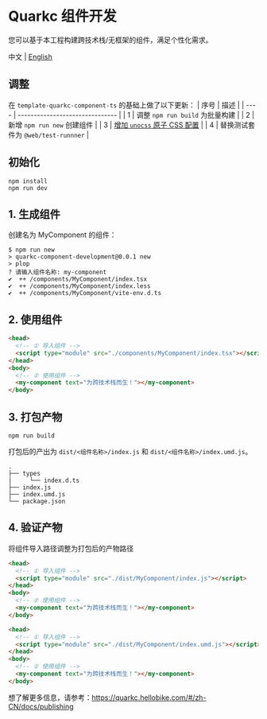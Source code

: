 # Quarkc 组件开发
您可以基于本工程构建跨技术栈/无框架的组件，满足个性化需求。

中文 | [English](./README.es-US.md)
## 调整
在 `template-quarkc-component-ts` 的基础上做了以下更新：
| 序号 | 描述                            |
| ---- | ------------------------------- |
| 1    | 调整 `npm run build` 为批量构建  |
| 2    | 新增 `npm run new` 创建组件  |
| 3    | [增加 `unocss` 原子 CSS 配置](https://github.com/OSpoon/quarkc-component-development/tree/unocss/README.md)  |
| 4    | 替换测试套件为 `@web/test-runnner` |
## 初始化
```
npm install
npm run dev
```
## 1. 生成组件
创建名为 MyComponent 的组件：
```
$ npm run new
> quarkc-component-development@0.0.1 new
> plop
? 请输入组件名称: my-component
✔  ++ /components/MyComponent/index.tsx
✔  ++ /components/MyComponent/index.less
✔  ++ /components/MyComponent/vite-env.d.ts
```
## 2. 使用组件
```html
<head>
  <!-- ① 导入组件 -->
  <script type="module" src="./components/MyComponent/index.tsx"></script>
</head>
<body>
  <!-- ② 使用组件 -->
  <my-component text="为跨技术栈而生！"></my-component>
</body>
```
## 3. 打包产物
```
npm run build
```
打包后的产出为 `dist/<组件名称>/index.js` 和 `dist/<组件名称>/index.umd.js`。
```tree
.
├── types
|     └── index.d.ts
├── index.js
├── index.umd.js
└── package.json
```
## 4. 验证产物
将组件导入路径调整为打包后的产物路径
```html
<head>
  <!-- ① 导入组件 -->
  <script type="module" src="./dist/MyComponent/index.js"></script>
</head>
<body>
  <!-- ② 使用组件 -->
  <my-component text="为跨技术栈而生！"></my-component>
</body>
```
```html
<head>
  <!-- ① 导入组件 -->
  <script type="module" src="./dist/MyComponent/index.umd.js"></script>
</head>
<body>
  <!-- ② 使用组件 -->
  <my-component text="为跨技术栈而生！"></my-component>
</body>
```
想了解更多信息，请参考：https://quarkc.hellobike.com/#/zh-CN/docs/publishing